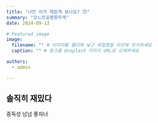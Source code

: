 ```yaml
---
title: "나만 이거 재밌게 보나요? 🙃"
summary: "오느르공봉몽무게"
date: 2024-09-13

# Featured image
image:
  filename: "" # 이미지를 폴더에 넣고 파일명을 이곳에 추가하세요
  caption: "" # 링크를 Unsplash 이미지 URL로 교체하세요

authors:
  - admin

---
```


## 솔직히 재밌다

중독성 넘넘 좋자너 

